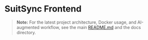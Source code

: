 # SuitSync Frontend

> **Note:** For the latest project architecture, Docker usage, and AI-augmented workflow, see the main [README.md](../README.md) and the docs directory. 